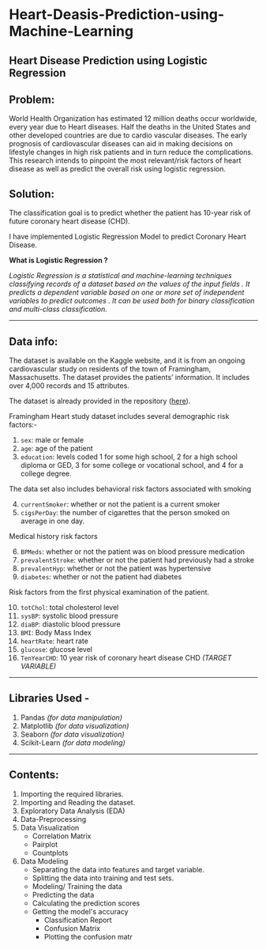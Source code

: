 # Heart-Deasis-Prediction-using-Machine-Learning

## Heart Disease Prediction using Logistic Regression

## Problem:
World Health Organization has estimated 12 million deaths occur worldwide, every year due to Heart diseases. Half the deaths in the United States and other developed countries are due to cardio vascular diseases. The early prognosis of cardiovascular diseases can aid in making decisions on lifestyle changes in high risk patients and in turn reduce the complications. This research intends to pinpoint the most relevant/risk factors of heart disease as well as predict the overall risk using logistic regression.

## Solution:
The classification goal is to predict whether the patient has 10-year risk of future coronary heart disease (CHD). 

I have implemented Logistic Regression Model to predict Coronary Heart Disease.

**What is Logistic Regression ?**

*Logistic Regression is a statistical and machine-learning techniques classifying records of a dataset based on the values of the input fields . It predicts a dependent variable based on one or more set of independent variables to predict outcomes . It can be used both for binary classification and multi-class classification.*

---
## Data info:
The dataset is available on the Kaggle website, and it is from an ongoing cardiovascular study on residents of the town of Framingham, Massachusetts. The dataset provides the patients’ information. It includes over 4,000 records and 15 attributes.

The dataset is already provided in the repository ([here](https://github.com/atulsinghrajput2022/Heart-Deasis-Prediction-using-Machine-Learning.git)).

Framingham Heart study dataset includes several demographic risk factors:-
1. `sex`: male or female
2. `age`: age of the patient
3. `education`: levels coded 1 for some high school, 2 for a high school diploma or GED, 3 for some college or vocational school, and 4 for a college degree.

The data set also includes behavioral risk factors associated with smoking

4. `currentSmoker`: whether or not the patient is a current smoker
5. `cigsPerDay`: the number of cigarettes that the person smoked on average in one day.

Medical history risk factors

6. `BPMeds`: whether or not the patient was on blood pressure medication
7. `prevalentStroke`: whether or not the patient had previously had a stroke
8. `prevalentHyp`: whether or not the patient was hypertensive
9. `diabetes`: whether or not the patient had diabetes

Risk factors from the first physical examination of the patient.

10. `totChol`: total cholesterol level
11. `sysBP`: systolic blood pressure
12. `diaBP`: diastolic blood pressure
13. `BMI`: Body Mass Index
14. `heartRate`: heart rate
15. `glucose`: glucose level
16. `TenYearCHD`: 10 year risk of coronary heart disease CHD *(TARGET VARIABLE)*

---
## Libraries Used - 
  1. Pandas *(for data manipulation)*
  2. Matplotlib *(for data visualization)*
  3. Seaborn *(for data visualization)*
  4. Scikit-Learn *(for data modeling)*

---
## Contents:
1. Importing the required libraries.
2. Importing and Reading the dataset.
3. Exploratory Data Analysis (EDA)
4. Data-Preprocessing
5. Data Visualization
    - Correlation Matrix
    - Pairplot
    - Countplots
6. Data Modeling
    - Separating the data into features and target variable.
    - Splitting the data into training and test sets.
    - Modeling/ Training the data
    - Predicting the data
    - Calculating the prediction scores
    - Getting the model's accuracy
        - Classification Report
        - Confusion Matrix
        - Plotting the confusion matr
